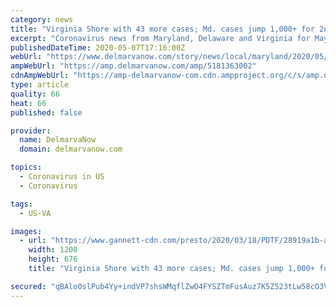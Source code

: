 ```yaml
---
category: news
title: "Virginia Shore with 43 more cases; Md. cases jump 1,000+ for 2nd day: coronavirus updates"
excerpt: "Coronavirus news from Maryland, Delaware and Virginia for May 7: Sussex reports 3 new deaths; Md. National Guard plans flyovers for frontline workers."
publishedDateTime: 2020-05-07T17:16:00Z
webUrl: "https://www.delmarvanow.com/story/news/local/maryland/2020/05/07/maryland-delaware-virginia-coronavirus-updates-may-7/5181363002/"
ampWebUrl: "https://amp.delmarvanow.com/amp/5181363002"
cdnAmpWebUrl: "https://amp-delmarvanow-com.cdn.ampproject.org/c/s/amp.delmarvanow.com/amp/5181363002"
type: article
quality: 66
heat: 66
published: false

provider:
  name: DelmarvaNow
  domain: delmarvanow.com

topics:
  - Coronavirus in US
  - Coronavirus

tags:
  - US-VA

images:
  - url: "https://www.gannett-cdn.com/presto/2020/03/18/PDTF/28919a1b-a172-44ad-a7f2-2cdf9152b421-GettyImages-1203524532.jpg?auto=webp&crop=723,407,x0,y36&format=pjpg&width=1200"
    width: 1200
    height: 676
    title: "Virginia Shore with 43 more cases; Md. cases jump 1,000+ for 2nd day: coronavirus updates"

secured: "qBAlo0slPub4Yy+indVP7shsWMqflZwO4FYSZTmFusAuz7K5Z523tLw58cO3VNiszjwAWpw2pxsvYlfC5WPfQUSYa1FNCSjzpYKcSsnMzhm/prbJNpw5D+hjlCBFhMlUdsdr/U1e38tkTIgKcwf5fGwPIIUtwjE4fxudb5UrEttAqpPFodAwWdzP0ia0mVsxPmAuuzMXfNgEJVwFXi1ftKvJLePWToHnU9eQV34fK5d3k9EAVigBJLHFDGIiMtCsvr8KySPWihiFlHdi2DaAarSxHMtWPVfkwlnbi3EH9nvQE9vnXBa8egQFZHGekedTIqUCup50M6MgMHPrDubjOFx8No6hWUXW0JUnYxUQDfnDriQi2ADdBfOMXy/os2EM33P5lRSGB69R7bbnXf4DG/WkhRKqSRpBri/gqmICgoHJMe6NxDSL+3jOc/lloBvB9weiiamagNNxXXtDhRfmeahyQFM2gLR4wE4dTJj2mTk=;joQT8VMeNt/tQ/yMFm7gHA=="
---
```


